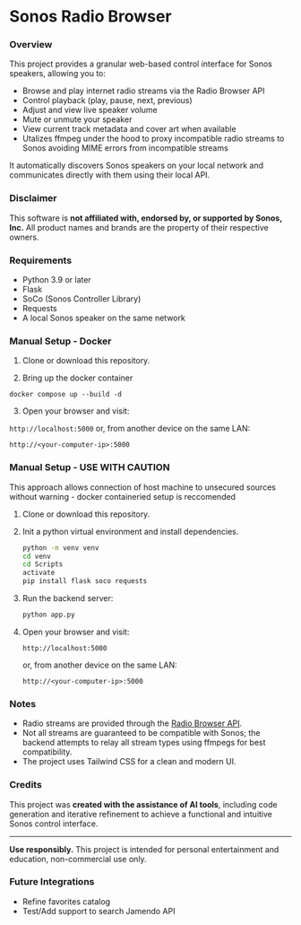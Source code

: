 # Sonos Radio Browser

### Overview

This project provides a granular web-based control interface for Sonos speakers, allowing you to:

* Browse and play internet radio streams via the Radio Browser API
* Control playback (play, pause, next, previous)
* Adjust and view live speaker volume
* Mute or unmute your speaker
* View current track metadata and cover art when available
* Utalizes ffmpeg under the hood to proxy incompatible radio streams to Sonos avoiding MIME errors from incompatible streams

It automatically discovers Sonos speakers on your local network and communicates directly with them using their local API.

### Disclaimer

This software is **not affiliated with, endorsed by, or supported by Sonos, Inc.** All product names and brands are the property of their respective owners.

### Requirements

* Python 3.9 or later
* Flask
* SoCo (Sonos Controller Library)
* Requests
* A local Sonos speaker on the same network

### Manual Setup - Docker

1.  Clone or download this repository.

2.  Bring up the docker container

```docker compose up --build -d```

3.  Open your browser and visit:

```http://localhost:5000```
or, from another device on the same LAN:

```http://<your-computer-ip>:5000```

### Manual Setup - USE WITH CAUTION
This approach allows connection of host machine to unsecured sources without warning - docker containeried setup is reccomended

1. Clone or download this repository.
2. Init a python virtual environment and install dependencies.
   ```bash
   python -m venv venv
   cd venv
   cd Scripts
   activate
   pip install flask soco requests
   ```
3. Run the backend server:

   ```bash
   python app.py
   ```
4. Open your browser and visit:

   ```
   http://localhost:5000
   ```

   or, from another device on the same LAN:

   ```
   http://<your-computer-ip>:5000
   ```

### Notes

* Radio streams are provided through the [Radio Browser API](https://www.radio-browser.info/).
* Not all streams are guaranteed to be compatible with Sonos; the backend attempts to relay all stream types using ffmpegs for best compatibility.  
* The project uses Tailwind CSS for a clean and modern UI.

### Credits

This project was **created with the assistance of AI tools**, including code generation and iterative refinement to achieve a functional and intuitive Sonos control interface.

---

**Use responsibly.** This project is intended for personal entertainment and education, non-commercial use only.

### Future Integrations
* Refine favorites catalog
* Test/Add support to search Jamendo API
